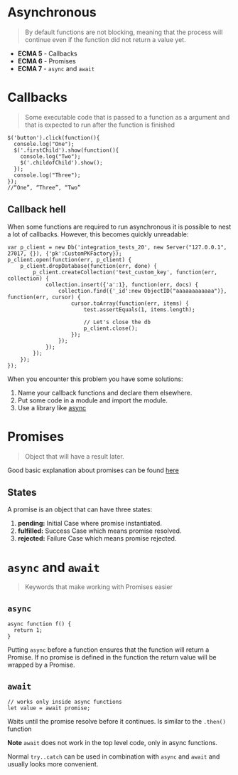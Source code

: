 Asynchronous
========================================================

> By default functions are not blocking, meaning that the process will continue even if the function did not return a value yet.

- **ECMA 5** - Callbacks
- **ECMA 6** - Promises
- **ECMA 7** - `async` and `await`

Callbacks
========================================================

> Some executable code that is passed to a function as a argument and that is expected to run after the function is finished

```
$('button').click(function(){
  console.log("One");
  $('.firstChild').show(function(){
    console.log("Two");
    $('.childofChild').show();
  });
  console.log("Three");
});
//“One”, “Three”, “Two” 
```

## Callback hell

When some functions are required to run asynchronous it is possible to nest a lot of callbacks. However, this becomes quickly unreadable:

```
var p_client = new Db('integration_tests_20', new Server("127.0.0.1", 27017, {}), {'pk':CustomPKFactory});
p_client.open(function(err, p_client) {
    p_client.dropDatabase(function(err, done) {
        p_client.createCollection('test_custom_key', function(err, collection) {
            collection.insert({'a':1}, function(err, docs) {
                collection.find({'_id':new ObjectID("aaaaaaaaaaaa")}, function(err, cursor) {
                    cursor.toArray(function(err, items) {
                        test.assertEquals(1, items.length);

                        // Let's close the db
                        p_client.close();
                    });
                });
            });
        });
    });
});
```

When you encounter this problem you have some solutions:

1. Name your callback functions and declare them elsewhere.
1. Put some code in a module and import the module.
1. Use a library like [async](caolan.github.io/async/)

Promises
========================================================

> Object that will have a result later.

Good basic explanation about promises can be found [here](https://scotch.io/tutorials/javascript-promises-for-dummies)

## States

A promise is an object that can have three states:

1. **pending:** Initial Case where promise instantiated.
1. **fulfilled:** Success Case which means promise resolved.
1. **rejected:** Failure Case which means promise rejected.

`async` and `await`
========================================================

> Keywords that make working with Promises easier

## `async`

```
async function f() {
  return 1;
}
```

Putting `async` before a function ensures that the function will return a Promise. If no promise is defined in the function the return value will be wrapped by a Promise.

## `await`

```
// works only inside async functions
let value = await promise;
```

Waits until the promise resolve before it continues. Is similar to the `.then()` function

**Note** `await` does not work in the top level code, only in async functions.

Normal `try..catch` can be used in combination with `async` and `await` and usually looks more convenient. 